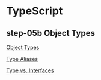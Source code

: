 # TypeScript

## step-05b Object Types

[Object Types](https://www.typescriptlang.org/docs/handbook/2/objects.html)

[Type Aliases](https://www.typescriptlang.org/docs/handbook/2/everyday-types.html#type-aliases)

[Type vs. Interfaces](https://www.typescriptlang.org/docs/handbook/2/everyday-types.html#interfaces)
